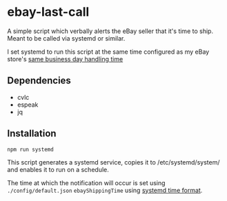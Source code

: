# ebay-last-call

A simple script which verbally alerts the eBay seller that it's time to ship. Meant to be called via systemd or similar.

I set systemd to run this script at the same time configured as my eBay store's [same business day handling time](https://www.ebay.com/ship/prf#)


## Dependencies

  * cvlc
  * espeak
  * jq

## Installation

`npm run systemd`

This script generates a systemd service, copies it to /etc/systemd/system/ and enables it to run on a schedule.

The time at which the notification will occur is set using `./config/default.json` `ebayShippingTime` using [systemd time format](https://www.freedesktop.org/software/systemd/man/systemd.time.html#).
